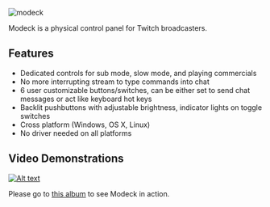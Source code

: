 ![modeck](http://i.imgur.com/Fci9REx.jpg)

Modeck is a physical control panel for Twitch broadcasters.

## Features

- Dedicated controls for sub mode, slow mode, and playing commercials
- No more interrupting stream to type commands into chat
- 6 user customizable buttons/switches, can be either set to send chat messages or act like keyboard hot keys
- Backlit pushbuttons with adjustable brightness, indicator lights on toggle switches
- Cross platform (Windows, OS X, Linux)
- No driver needed on all platforms

## Video Demonstrations 




[![Alt text](http://imgur.com/a/pS2iP)](http://i.imgur.com/qmH1Fd5.jpg)


Please go to [this album](http://imgur.com/a/pS2iP) to see Modeck in action.